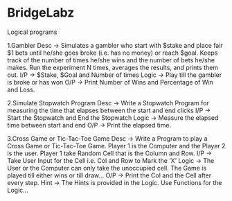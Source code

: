 # BridgeLabz

Logical programs

1.Gambler
Desc -> Simulates a gambler who start with $stake and place fair $1 bets until he/she goes broke (i.e. has no money) or reach $goal. Keeps track of the number of times he/she wins and the number of bets he/she makes. Run the experiment N times, averages the results, and prints them out.
I/P -> $Stake, $Goal and Number of times
Logic -> Play till the gambler is broke or has won
O/P -> Print Number of Wins and Percentage of Win and Loss.

2.Simulate Stopwatch Program
Desc -> Write a Stopwatch Program for measuring the time that elapses between the start and end clicks
I/P -> Start the Stopwatch and End the Stopwatch
Logic -> Measure the elapsed time between start and end
O/P -> Print the elapsed time.

3.Cross Game or Tic-Tac-Toe Game 
Desc -> Write a Program to play a Cross Game or Tic-Tac-Toe Game. Player 1 is the Computer and the Player 2 is the user. Player 1 take Random Cell that is the Column and Row. 
I/P -> Take User Input for the Cell i.e. Col and Row to Mark the ‘X’
Logic -> The User or the Computer can only take the unoccupied cell. The Game is played till either wins or till draw...
O/P -> Print the Col and the Cell after every step.
Hint -> The Hints is provided in the Logic. Use Functions for the Logic…


